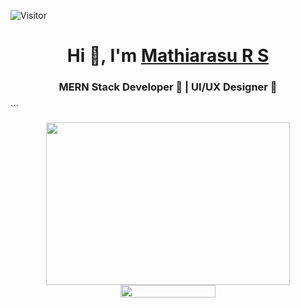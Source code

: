 <!-- Portfolio badge -->
![Visitor](https://komarev.com/ghpvc/?username=Mathiarasu05&color=blue)


<h1 align="center">Hi 👋, I'm <a href="https://www.linkedin.com/in/mathiarasu-r-s" target="_blank">Mathiarasu R S</a></h1>

<h3 align="center">MERN Stack Developer 🚀 | UI/UX Designer 🎨 </h3>
```

<p align="center">
<img src="https://media1.giphy.com/media/qgQUggAC3Pfv687qPC/giphy.gif" height="260" width="390">

<img src="https://i.imgur.com/dBaSKWF.gif" height="20" width="55%" align="center">

</p>

